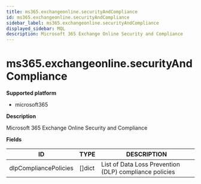 ```yaml
---
title: ms365.exchangeonline.securityAndCompliance
id: ms365.exchangeonline.securityAndCompliance
sidebar_label: ms365.exchangeonline.securityAndCompliance
displayed_sidebar: MQL
description: Microsoft 365 Exchange Online Security and Compliance
---
```


# ms365.exchangeonline.securityAndCompliance

**Supported platform**

- microsoft365

**Description**

Microsoft 365 Exchange Online Security and Compliance

**Fields**

| ID                    | TYPE           | DESCRIPTION                                            |
| --------------------- | -------------- | ------------------------------------------------------ |
| dlpCompliancePolicies | &#91;&#93;dict | List of Data Loss Prevention (DLP) compliance policies |
